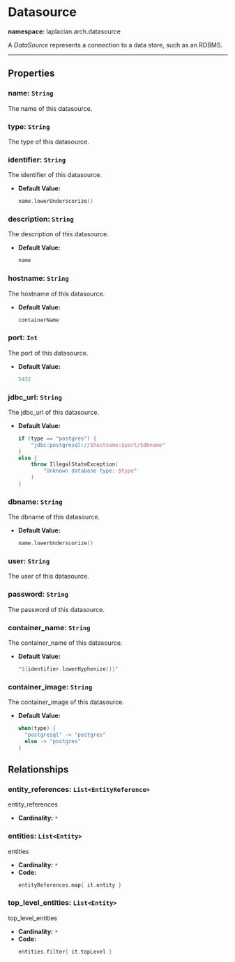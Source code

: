# **Datasource**
**namespace:** laplacian.arch.datasource

A *DataSource* represents a connection to a data store, such as an RDBMS.




---

## Properties

### name: `String`
The name of this datasource.

### type: `String`
The type of this datasource.

### identifier: `String`
The identifier of this datasource.
- **Default Value:**
  ```kotlin
  name.lowerUnderscorize()
  ```

### description: `String`
The description of this datasource.
- **Default Value:**
  ```kotlin
  name
  ```

### hostname: `String`
The hostname of this datasource.
- **Default Value:**
  ```kotlin
  containerName
  ```

### port: `Int`
The port of this datasource.
- **Default Value:**
  ```kotlin
  5432
  ```

### jdbc_url: `String`
The jdbc_url of this datasource.
- **Default Value:**
  ```kotlin
  if (type == "postgres") {
      "jdbc:postgresql://$hostname:$port/$dbname"
  }
  else {
      throw IllegalStateException(
          "Unknown database type: $type"
      )
  }
  ```

### dbname: `String`
The dbname of this datasource.
- **Default Value:**
  ```kotlin
  name.lowerUnderscorize()
  ```

### user: `String`
The user of this datasource.

### password: `String`
The password of this datasource.

### container_name: `String`
The container_name of this datasource.
- **Default Value:**
  ```kotlin
  "${identifier.lowerHyphenize()}"
  ```

### container_image: `String`
The container_image of this datasource.
- **Default Value:**
  ```kotlin
  when(type) {
    "postgresql" -> "postgres"
    else -> "postgres"
  }
  ```

## Relationships

### entity_references: `List<EntityReference>`
entity_references
- **Cardinality:** `*`

### entities: `List<Entity>`
entities
- **Cardinality:** `*`
- **Code:**
  ```kotlin
  entityReferences.map{ it.entity }
  ```

### top_level_entities: `List<Entity>`
top_level_entities
- **Cardinality:** `*`
- **Code:**
  ```kotlin
  entities.filter{ it.topLevel }
  ```